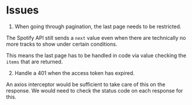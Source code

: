 # Issues

1. When going through pagination, the last page needs to be restricted.

  The Spotify API still sends a `next` value even when there are technically no more tracks to show under certain conditions.

  This means the last page has to be handled in code via value checking the `items` that are returned.

2. Handle a 401 when the access token has expired.

  An axios interceptor would be sufficient to take care of this on the response. We would need to check the status code on each response for this.
